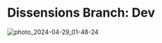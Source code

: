# Dissensions Branch: Dev
![photo_2024-04-29_01-48-24](https://github.com/kerosin122/Dissensions/assets/125603037/e373d8f9-274a-4aab-9455-d0b568385fce)
